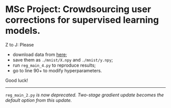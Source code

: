 # MSc Project: Crowdsourcing user corrections for supervised learning models.

Z to J: 
Please
- download data from [here](https://drive.google.com/drive/folders/1LiEqIyZbTOmNKRDHgt-qxTQgyGkJl0Jn?usp=sharing);
- save them as `./mnist/X.npy` and `./mnist/y.npy`;
- run `reg_main_4.py` to reproduce results;
- go to line 90+ to modify hyperparameters.

Good luck!

***
`reg_main_2.py` *is now deprecated. Two-stage gradient update becomes the default option from this update.*
